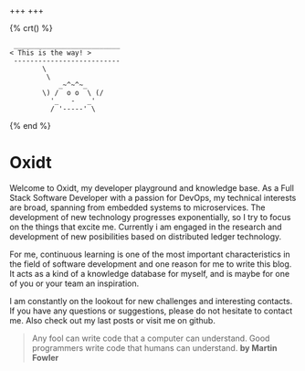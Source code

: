 +++
+++

{% crt() %}
```
 __________________________
< This is the way! >
 --------------------------
        \
         \
            _~^~^~_
        \) /  o o  \ (/
          '_   -   _'
          / '-----' \
```
{% end %}

# Oxidt

Welcome to Oxidt, my developer playground and knowledge base. As a Full Stack Software Developer with a passion for DevOps, my technical interests are broad, spanning from embedded systems to microservices. The development of new technology progresses exponentially, so I try to focus on the things that excite me. Currently i am engaged in the research and development of new posibilities based on distributed ledger technology.

For me, continuous learning is one of the most important characteristics in the field of software development and one reason for me to write this blog. It acts as a kind of a knowledge database for myself, and is maybe for one of you or your team an inspiration.

I am constantly on the lookout for new challenges and interesting contacts. If you have any questions or suggestions, please do not hesitate to contact me. Also check out my last posts or visit me on github.

> Any fool can write code that a computer can understand. Good programmers write code that humans can understand.
> **by Martin Fowler**